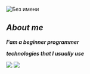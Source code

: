 

![Без имени](https://user-images.githubusercontent.com/116648428/198315226-8e8b9b73-e644-4b0a-acf3-d48755601465.jpg)

## ___About me___


___I'am a beginner programmer___


___technologies that I usually use___

<img src="https://img.shields.io/badge/HTML-black?style=for-the-badge&logo=html5&logoColor=red"/>
<img src="https://img.shields.io/badge/Css-black?style=for-the-badge&logo=css3&logoColor=blue"/>

